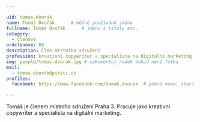 ```yaml
---

uid: tomas.dvorak
name: Tomáš Dvořák  	# běžně používáné jméno
fullname: Tomáš Dvořák  	# jméno s tituly etc.
category:
  - clenove
ordclenove: 60
description: Člen místního sdružení
profession: kreativní copywriter a specialista na digitální marketing
img: people/tomas-dvorak.jpg # zakomentuj radek dokud není fotka
mail:
  - tomas.dvorak@pirati.cz
profiles:
  facebook: https://www.facebook.com/tomak.dvorak  # pokud nema, staci smazat tuto radku

---
```

 
Tomáš je členem místního sdružení Praha 3. Pracuje jako kreativní copywriter a specialista na digitální marketing.
